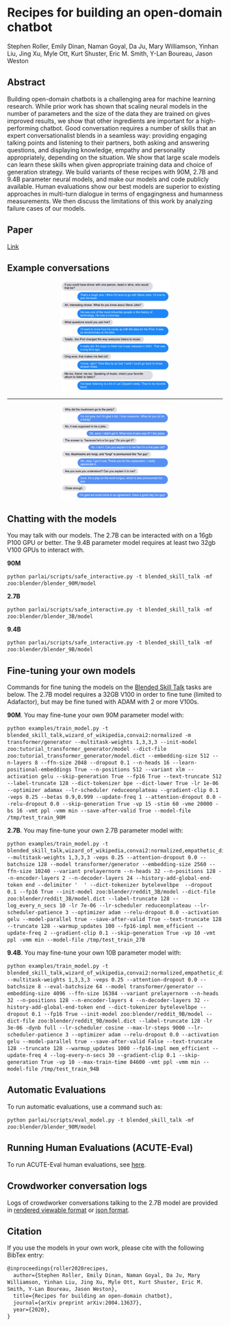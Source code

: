 # Recipes for building an open-domain chatbot


Stephen Roller, Emily Dinan, Naman Goyal, Da Ju, Mary Williamson, Yinhan Liu, Jing Xu, Myle Ott, Kurt Shuster, Eric M. Smith, Y-Lan Boureau, Jason Weston

## Abstract

Building open-domain chatbots is a challenging area for machine learning research.  While prior work has shown that scaling neural models in the number of parameters and the size of the data they are trained on gives improved results, we show that other ingredients are important for a high-performing chatbot.
Good conversation requires a number of skills that an expert conversationalist blends in a seamless way: providing engaging talking points and listening to their partners, both asking and answering questions, and displaying knowledge, empathy and personality appropriately, depending on the situation.
We show that large scale models can learn these skills when given appropriate training data and choice of generation strategy. We build variants of these recipes with 90M, 2.7B and 9.4B parameter neural models, and make our models and code publicly available. Human evaluations show our best models are superior to existing approaches in  multi-turn dialogue in terms of engagingness and humanness measurements. We then discuss the limitations of this work by analyzing failure cases of our models.

## Paper

[Link](https://arxiv.org/abs/2004.13637)

## Example conversations

<p align="center"><img width="50%" src="steve_jobs.png" /></p>
<hr />
<p align="center"><img width="50%" src="funguy.png" /></p>

## Chatting with the models

You may talk with our models. The 2.7B can be interacted with on a 16gb P100 GPU or better. The 9.4B parameter model requires at least two 32gb V100 GPUs to interact with.

**90M**
```
python parlai/scripts/safe_interactive.py -t blended_skill_talk -mf zoo:blender/blender_90M/model
```

**2.7B**
```
python parlai/scripts/safe_interactive.py -t blended_skill_talk -mf zoo:blender/blender_3B/model
```

**9.4B**
```
python parlai/scripts/safe_interactive.py -t blended_skill_talk -mf zoo:blender/blender_9B/model
```

## Fine-tuning your own models

Commands for fine tuning the models on the [Blended Skill Talk](http://parl.ai/projects/bst) tasks are below. The 2.7B model requires a 32GB V100 in order to fine tune (limited to Adafactor), but may be fine tuned with ADAM with 2 or more V100s.

**90M**. You may fine-tune your own 90M parameter model with:
```
python examples/train_model.py -t blended_skill_talk,wizard_of_wikipedia,convai2:normalized -m transformer/generator --multitask-weights 1,3,3,3 --init-model zoo:tutorial_transformer_generator/model --dict-file zoo:tutorial_transformer_generator/model.dict --embedding-size 512 --n-layers 8 --ffn-size 2048 --dropout 0.1 --n-heads 16 --learn-positional-embeddings True --n-positions 512 --variant xlm --activation gelu --skip-generation True --fp16 True --text-truncate 512 --label-truncate 128 --dict-tokenizer bpe --dict-lower True -lr 1e-06 --optimizer adamax --lr-scheduler reduceonplateau --gradient-clip 0.1 -veps 0.25 --betas 0.9,0.999 --update-freq 1 --attention-dropout 0.0 --relu-dropout 0.0 --skip-generation True -vp 15 -stim 60 -vme 20000 -bs 16 -vmt ppl -vmm min --save-after-valid True --model-file /tmp/test_train_90M
```

**2.7B**. You may fine-tune your own 2.7B parameter model with:
```
python examples/train_model.py -t blended_skill_talk,wizard_of_wikipedia,convai2:normalized,empathetic_dialogues --multitask-weights 1,3,3,3 -veps 0.25 --attention-dropout 0.0 --batchsize 128 --model transformer/generator --embedding-size 2560 --ffn-size 10240 --variant prelayernorm --n-heads 32 --n-positions 128 --n-encoder-layers 2 --n-decoder-layers 24 --history-add-global-end-token end --delimiter '  ' --dict-tokenizer bytelevelbpe  --dropout 0.1 --fp16 True --init-model zoo:blender/reddit_3B/model --dict-file zoo:blender/reddit_3B/model.dict --label-truncate 128 --log_every_n_secs 10 -lr 7e-06 --lr-scheduler reduceonplateau --lr-scheduler-patience 3 --optimizer adam --relu-dropout 0.0 --activation gelu --model-parallel true --save-after-valid True --text-truncate 128 --truncate 128 --warmup_updates 100 --fp16-impl mem_efficient --update-freq 2 --gradient-clip 0.1 --skip-generation True -vp 10 -vmt ppl -vmm min --model-file /tmp/test_train_27B
```

**9.4B**. You may fine-tune your own 10B parameter model with:
```
python examples/train_model.py -t blended_skill_talk,wizard_of_wikipedia,convai2:normalized,empathetic_dialogues --multitask-weights 1,3,3,3 -veps 0.25 --attention-dropout 0.0 --batchsize 8 --eval-batchsize 64 --model transformer/generator --embedding-size 4096 --ffn-size 16384 --variant prelayernorm --n-heads 32 --n-positions 128 --n-encoder-layers 4 --n-decoder-layers 32 --history-add-global-end-token end --dict-tokenizer bytelevelbpe --dropout 0.1 --fp16 True --init-model zoo:blender/reddit_9B/model --dict-file zoo:blender/reddit_9B/model.dict --label-truncate 128 -lr 3e-06 -dynb full --lr-scheduler cosine --max-lr-steps 9000 --lr-scheduler-patience 3 --optimizer adam --relu-dropout 0.0 --activation gelu --model-parallel true --save-after-valid False --text-truncate 128 --truncate 128 --warmup_updates 1000 --fp16-impl mem_efficient --update-freq 4 --log-every-n-secs 30 --gradient-clip 0.1 --skip-generation True -vp 10 --max-train-time 84600 -vmt ppl -vmm min --model-file /tmp/test_train_94B
```

## Automatic Evaluations

To run automatic evaluations, use a command such as:

```
python parlai/scripts/eval_model.py -t blended_skill_talk -mf zoo:blender/blender_90M/model
```

## Running Human Evaluations (ACUTE-Eval)

To run ACUTE-Eval human evaluations, see [here](https://github.com/facebookresearch/ParlAI/tree/master/parlai/mturk/tasks/acute_eval).


## Crowdworker conversation logs

Logs of crowdworker conversations talking to the 2.7B model are provided in [rendered viewable format](chatlog_2.7B_render.html) or [json format](chatlog_2.7B.json).

## Citation

If you use the models in your own work, please cite with the following BibTex entry:

    @inproceedings{roller2020recipes,
      author={Stephen Roller, Emily Dinan, Naman Goyal, Da Ju, Mary Williamson, Yinhan Liu, Jing Xu, Myle Ott, Kurt Shuster, Eric M. Smith, Y-Lan Boureau, Jason Weston},
      title={Recipes for building an open-domain chatbot},
      journal={arXiv preprint arXiv:2004.13637},
      year={2020},
    }
